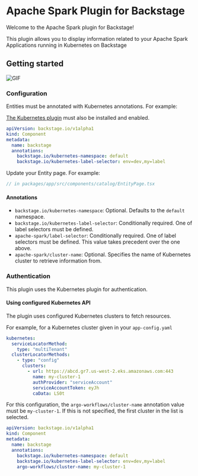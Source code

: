 # Apache Spark Plugin for Backstage

Welcome to the Apache Spark plugin for Backstage!

This plugin allows you to display information related to your Apache Spark Applications running in Kubernetes on Backstage

## Getting started

![GIF](doc/images/demo1.gif)


### Configuration

Entities must be annotated with Kubernetes annotations. For example:

[The Kubernetes plugin](https://backstage.io/docs/features/kubernetes/) must also be installed and enabled.  

```yaml
apiVersion: backstage.io/v1alpha1
kind: Component
metadata:
  name: backstage
  annotations:
    backstage.io/kubernetes-namespace: default
    backstage.io/kubernetes-label-selector: env=dev,my=label
```

Update your Entity page. For example:
```typescript
// in packages/app/src/components/catalog/EntityPage.tsx

```


#### Annotations
- `backstage.io/kubernetes-namespace`: Optional. Defaults to the `default` namespace.
- `backstage.io/kubernetes-label-selector`: Conditionally required. One of label selectors must be defined.
- `apache-spark/label-selector`: Conditionally required. One of label selectors must be defined. This value takes precedent over the one above.
- `apache-spark/cluster-name`: Optional. Specifies the name of Kubernetes cluster to retrieve information from.

### Authentication

This plugin uses the Kubernetes plugin for authentication. 

#### Using configured Kubernetes API

The plugin uses configured Kubernetes clusters to fetch resources.

For example, for a Kubernetes cluster given in your `app-config.yaml`

```yaml
kubernetes:
  serviceLocatorMethod:
    type: "multiTenant"
  clusterLocatorMethods:
    - type: "config"
      clusters:
        - url: https://abcd.gr7.us-west-2.eks.amazonaws.com:443
          name: my-cluster-1
          authProvider: "serviceAccount"
          serviceAccountToken: eyJh
          caData: LS0t
```

For this configuration, the `argo-workflows/cluster-name` annotation value must be `my-cluster-1`. If this is not specified, the first cluster in the list is selected.

```yaml
apiVersion: backstage.io/v1alpha1
kind: Component
metadata:
  name: backstage
  annotations:
    backstage.io/kubernetes-namespace: default
    backstage.io/kubernetes-label-selector: env=dev,my=label
    argo-workflows/cluster-name: my-cluster-1
```
